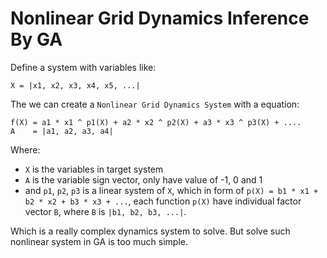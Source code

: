 # Nonlinear Grid Dynamics Inference By GA

Define a system with variables like:

```vbnet
X = |x1, x2, x3, x4, x5, ...| 
```

The we can create a ``Nonlinear Grid Dynamics System`` with a equation:

```vbnet
f(X) = a1 * x1 ^ p1(X) + a2 * x2 ^ p2(X) + a3 * x3 ^ p3(X) + ....
A    = |a1, a2, a3, a4|
```

Where: 

+ ``X`` is the variables in target system
+ ``A`` is the variable sign vector, only have value of -1, 0 and 1
+ and ``p1``, ``p2``, ``p3`` is a linear system of ``X``, which in form of ``p(X) = b1 * x1 + b2 * x2 + b3 * x3 + ...``, each function ``p(X)`` have individual factor vector ``B``, where ``B`` is ``|b1, b2, b3, ...|``.

Which is a really complex dynamics system to solve. But solve such nonlinear system in GA is too much simple.


